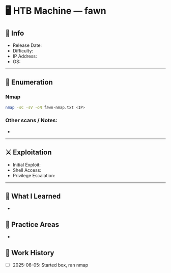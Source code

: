 # 🖥️ HTB Machine — fawn

## 🧾 Info
- Release Date:
- Difficulty:
- IP Address:
- OS:

---

## 📡 Enumeration

### Nmap
```bash
nmap -sC -sV -oN fawn-nmap.txt <IP>
```

### Other scans / Notes:
- 

---

## ⚔️ Exploitation
- Initial Exploit:
- Shell Access:
- Privilege Escalation:

---

## 🧠 What I Learned
- 

## 🧪 Practice Areas
- 

## 🔁 Work History
- [ ] 2025-06-05: Started box, ran nmap
